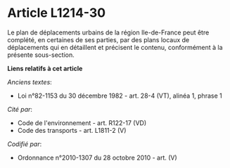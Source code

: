 # Article L1214-30

Le plan de déplacements urbains de la région Ile-de-France peut être complété, en certaines de ses parties, par des plans
locaux de déplacements qui en détaillent et précisent le contenu, conformément à la présente sous-section.

**Liens relatifs à cet article**

_Anciens textes_:

  - Loi n°82-1153 du 30 décembre 1982 - art. 28-4 (VT), alinéa 1, phrase 1

_Cité par_:

  - Code de l'environnement - art. R122-17 (VD)
  - Code des transports - art. L1811-2 (V)

_Codifié par_:

  - Ordonnance n°2010-1307 du 28 octobre 2010 - art. (V)
